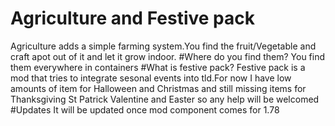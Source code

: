# Agriculture and Festive pack
Agriculture adds a simple farming system.You find the fruit/Vegetable and craft apot out of it and let it grow indoor.
#Where do you find them?
You find them everywhere in containers
#What is festive pack?
Festive pack is a mod that tries to integrate sesonal events into tld.For now I have low amounts of item for Halloween and Christmas and still missing items for Thanksgiving St Patrick Valentine and Easter so any help will be welcomed
#Updates
It will be updated once mod component comes for 1.78




